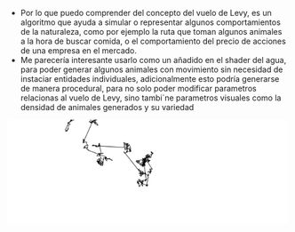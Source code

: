 - Por lo que puedo comprender del concepto del vuelo de Levy, es un algoritmo que ayuda a simular o representar algunos comportamientos de la naturaleza, como por ejemplo la ruta que toman algunos animales a la hora de buscar comida, o el comportamiento del precio de acciones de una empresa en el mercado.
- Me parecería interesante usarlo como un añadido en el shader del agua, para poder generar algunos animales con movimiento sin necesidad de instaciar entidades individuales, adicionalmente esto podría generarse de manera procedural, para no solo poder modificar parametros relacionas al vuelo de Levy, sino tambi´ne parametros visuales como la densidad de animales generados y su variedad

![Resultado de la actividad06 - Vuelo de Levy](../../../../../src/assets/Unidad01/A06_Resultado0.png)
